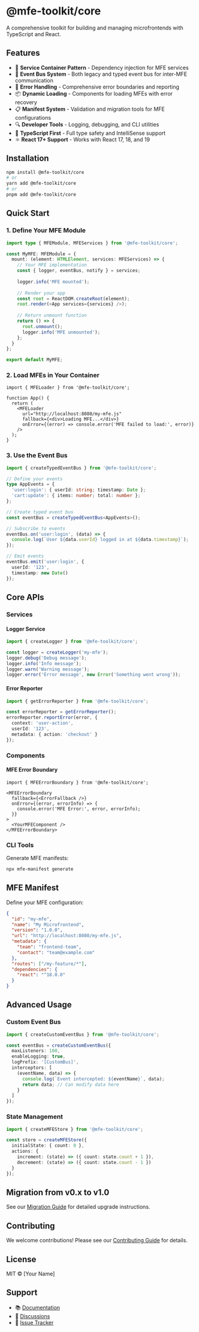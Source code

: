 # @mfe-toolkit/core

A comprehensive toolkit for building and managing microfrontends with TypeScript and React.

## Features

- 🔧 **Service Container Pattern** - Dependency injection for MFE services
- 📨 **Event Bus System** - Both legacy and typed event bus for inter-MFE communication
- 🚨 **Error Handling** - Comprehensive error boundaries and reporting
- 📦 **Dynamic Loading** - Components for loading MFEs with error recovery
- 📋 **Manifest System** - Validation and migration tools for MFE configurations
- 🔍 **Developer Tools** - Logging, debugging, and CLI utilities
- 🎯 **TypeScript First** - Full type safety and IntelliSense support
- ⚛️ **React 17+ Support** - Works with React 17, 18, and 19

## Installation

```bash
npm install @mfe-toolkit/core
# or
yarn add @mfe-toolkit/core
# or
pnpm add @mfe-toolkit/core
```

## Quick Start

### 1. Define Your MFE Module

```typescript
import type { MFEModule, MFEServices } from '@mfe-toolkit/core';

const MyMFE: MFEModule = {
  mount: (element: HTMLElement, services: MFEServices) => {
    // Your MFE implementation
    const { logger, eventBus, notify } = services;
    
    logger.info('MFE mounted');
    
    // Render your app
    const root = ReactDOM.createRoot(element);
    root.render(<App services={services} />);
    
    // Return unmount function
    return () => {
      root.unmount();
      logger.info('MFE unmounted');
    };
  }
};

export default MyMFE;
```

### 2. Load MFEs in Your Container

```tsx
import { MFELoader } from '@mfe-toolkit/core';

function App() {
  return (
    <MFELoader
      url="http://localhost:8080/my-mfe.js"
      fallback={<div>Loading MFE...</div>}
      onError={(error) => console.error('MFE failed to load:', error)}
    />
  );
}
```

### 3. Use the Event Bus

```typescript
import { createTypedEventBus } from '@mfe-toolkit/core';

// Define your events
type AppEvents = {
  'user:login': { userId: string; timestamp: Date };
  'cart:update': { items: number; total: number };
};

// Create typed event bus
const eventBus = createTypedEventBus<AppEvents>();

// Subscribe to events
eventBus.on('user:login', (data) => {
  console.log(`User ${data.userId} logged in at ${data.timestamp}`);
});

// Emit events
eventBus.emit('user:login', { 
  userId: '123', 
  timestamp: new Date() 
});
```

## Core APIs

### Services

#### Logger Service
```typescript
import { createLogger } from '@mfe-toolkit/core';

const logger = createLogger('my-mfe');
logger.debug('Debug message');
logger.info('Info message');
logger.warn('Warning message');
logger.error('Error message', new Error('Something went wrong'));
```

#### Error Reporter
```typescript
import { getErrorReporter } from '@mfe-toolkit/core';

const errorReporter = getErrorReporter();
errorReporter.reportError(error, {
  context: 'user-action',
  userId: '123',
  metadata: { action: 'checkout' }
});
```

### Components

#### MFE Error Boundary
```tsx
import { MFEErrorBoundary } from '@mfe-toolkit/core';

<MFEErrorBoundary
  fallback={<ErrorFallback />}
  onError={(error, errorInfo) => {
    console.error('MFE Error:', error, errorInfo);
  }}
>
  <YourMFEComponent />
</MFEErrorBoundary>
```

### CLI Tools

Generate MFE manifests:
```bash
npx mfe-manifest generate
```

## MFE Manifest

Define your MFE configuration:

```json
{
  "id": "my-mfe",
  "name": "My Microfrontend",
  "version": "1.0.0",
  "url": "http://localhost:8080/my-mfe.js",
  "metadata": {
    "team": "frontend-team",
    "contact": "team@example.com"
  },
  "routes": ["/my-feature/*"],
  "dependencies": {
    "react": "^18.0.0"
  }
}
```

## Advanced Usage

### Custom Event Bus

```typescript
import { createCustomEventBus } from '@mfe-toolkit/core';

const eventBus = createCustomEventBus({
  maxListeners: 100,
  enableLogging: true,
  logPrefix: '[CustomBus]',
  interceptors: [
    (eventName, data) => {
      console.log(`Event intercepted: ${eventName}`, data);
      return data; // Can modify data here
    }
  ]
});
```

### State Management

```typescript
import { createMFEStore } from '@mfe-toolkit/core';

const store = createMFEStore({
  initialState: { count: 0 },
  actions: {
    increment: (state) => ({ count: state.count + 1 }),
    decrement: (state) => ({ count: state.count - 1 })
  }
});
```

## Migration from v0.x to v1.0

See our [Migration Guide](https://github.com/yourusername/mfe-made-easy/blob/main/docs/MIGRATION.md) for detailed upgrade instructions.

## Contributing

We welcome contributions! Please see our [Contributing Guide](https://github.com/yourusername/mfe-made-easy/blob/main/CONTRIBUTING.md) for details.

## License

MIT © [Your Name]

## Support

- 📚 [Documentation](https://github.com/yourusername/mfe-made-easy/tree/main/docs)
- 💬 [Discussions](https://github.com/yourusername/mfe-made-easy/discussions)
- 🐛 [Issue Tracker](https://github.com/yourusername/mfe-made-easy/issues)